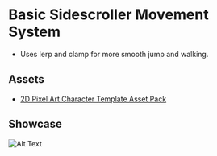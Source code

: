 # Basic Sidescroller Movement System
- Uses lerp and clamp for more smooth jump and walking.
## Assets
- [2D Pixel Art Character Template Asset Pack](https://zegley.itch.io/2d-platformermetroidvania-asset-pack)
## Showcase
![Alt Text](https://i.ibb.co/swr6TZd/Godot-v4-2-2-stable-win64-w9-Yt2o-IODQ.gif)